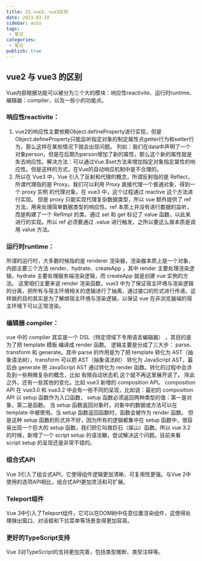 ```yaml
---
title: 23.vue2、vue3区别
date: 2023-03-18
sidebar: auto
tags:
 - 笔记
categories:
 - 笔记
publish: true
---
```


## vue2 与 vue3 的区别
Vue内部根据功能可以被分为三个大的模块：响应性reactivite、运行时runtime、编辑器：compiler，以及一些小的功能点。

### 响应性reactivite：
1. vue2的响应性主要依赖Object.defineProperty进行实现，但是Object.defineProperty只能监听指定对象的制定属性点getter行为和setter行为，那么这样在某些情况下就会出现问题。
列如：我们在data中声明了一个对象person，但是在后期为person增加了新的属性，那么这个新的属性就是失去响应性。解决方法：可以通过Vue.$set方法来增加指定对象指定属性的响应性。但是这样的方式，在Vue的自动响应机制中是不合理的。
2. 所以在 Vue3 中，Vue 引入了反射和代理的概念，所谓反射指的是 Reflect，所谓代理指的是 Proxy。我们可以利用 Proxy 直接代理一个普通对象，得到一个 proxy 实例 的代理对象。在 vue3 中，这个过程通过 reactive 这个方法进行实现。
但是 proxy 只能实现代理复杂数据类型，所以 vue 额外提供了 ref 方法，用来处理简单数据类型的响应性。ref 本质上并没有进行数据的监听，而是构建了一个 RefImpl 的类，通过 set 和 get 标记了 value 函数，以此来进行的实现。所以 ref 必须要通过 .value 进行触发，之所以要这么做本质是调用 value 方法。

### 运行时runtime：
所谓的运行时，大多数时候指的是 renderer 渲染器，渲染器本质上是一个对象，内部主要三个方法 render、hydrate、createApp ，其中 render 主要处理渲染逻辑，hydrate 主要处理服务端渲染逻辑，而 createApp 就是创建 vue 实例的方法。
这里咱们主要来说 render 渲染函数，vue3 中为了保证宿主环境与渲染逻辑的分离，把所有与宿主环境相关的逻辑进行了抽离，通过接口的形式进行传递。这样做的目的其实是为了解绑宿主环境与渲染逻辑，以保证 vue 在非浏览器端的宿主环境下可以正常渲染。

### 编辑器 compiler：
vue 中的 compiler 其实是一个 DSL（特定领域下专用语言编辑器） ，其目的是为了把 template 模板 编译成 render 函数。 逻辑主要是分成了三大步： parse、transform 和 generate。其中 parse 的作用是为了把 template 转化为 AST（抽象语法树），transform 可以把 AST（抽象语法树） 转化为 JavaScript AST，最后由 generate 把 JavaScript AST 通过转化为 render 函数。转化的过程中会涉及到一些稍微复杂的概念，比如 有限自动状态机 这个就不再这里展开说了。
除此之外，还有一些其他的变化。比如 vue3 新增的 composition API。 composition API 在 vue3.0 和 vue3.2 中会有一些不同的呈现，比如说：最初的 composition API 以 setup 函数作为入口函数， setup 函数必须返回两种类型的值：第一是对象，第二是函数。
当 setup 函数返回对象时，对象中的数据或方法可以在 template 中被使用。当 setup 函数返回函数时，函数会被作为 render 函数。
但是这种 setup 函数的形式并不好，因为所有的逻辑都集中在 setup 函数中，很容易出现一个巨大的 setup 函数，我们把它叫做巨石（屎山）函数。所以 vue 3.2 的时候，新增了一个 script setup 的语法糖，尝试解决这个问题。目前来看 script setup 的呈现还是非常不错的。

### 组合式API
Vue 3引入了组合式API，它使得组件逻辑更加清晰，可复用性更强。与Vue 2中使用的选项API相比，组合式API更加灵活和可扩展。

### Teleport组件
Vue 3中引入了Teleport组件，它可以在DOM树中任意位置渲染组件，这使得处理弹出窗口、对话框和下拉菜单等场景变得更加容易。

### 更好的TypeScript支持
Vue 3对TypeScript的支持更加完善，包括类型推断、类型注释等。
